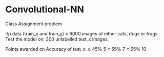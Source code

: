 # Convolutional-NN
Class Assignment problem

I/p data (train_x and train_y) = 6000 images of either cats, dogs or frogs.
Test the model on: 300 unlabelled test_x images.

Points awarded on Accuracy of test_x:
≥ 45% 5
≥ 55% 7
≥ 65% 10

